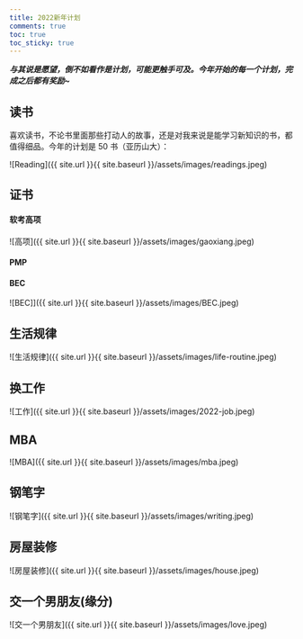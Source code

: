 ```yaml
---
title: 2022新年计划
comments: true
toc: true
toc_sticky: true
---
```


_**与其说是愿望，倒不如看作是计划，可能更触手可及。今年开始的每一个计划，完成之后都有奖励~**_

## 读书

喜欢读书，不论书里面那些打动人的故事，还是对我来说是能学习新知识的书，都值得细品。今年的计划是 50 书（亚历山大）：

![Reading]({{ site.url }}{{ site.baseurl }}/assets/images/readings.jpeg)

## 证书

#### 软考高项

![高项]({{ site.url }}{{ site.baseurl }}/assets/images/gaoxiang.jpeg)

#### PMP

#### BEC

![BEC]]({{ site.url }}{{ site.baseurl }}/assets/images/BEC.jpeg)

## 生活规律

![生活规律]({{ site.url }}{{ site.baseurl }}/assets/images/life-routine.jpeg)

## 换工作

![工作]({{ site.url }}{{ site.baseurl }}/assets/images/2022-job.jpeg)

## MBA

![MBA]({{ site.url }}{{ site.baseurl }}/assets/images/mba.jpeg)

## 钢笔字

![钢笔字]({{ site.url }}{{ site.baseurl }}/assets/images/writing.jpeg)

## 房屋装修

![房屋装修]({{ site.url }}{{ site.baseurl }}/assets/images/house.jpeg)

## 交一个男朋友(缘分)

![交一个男朋友]({{ site.url }}{{ site.baseurl }}/assets/images/love.jpeg)
